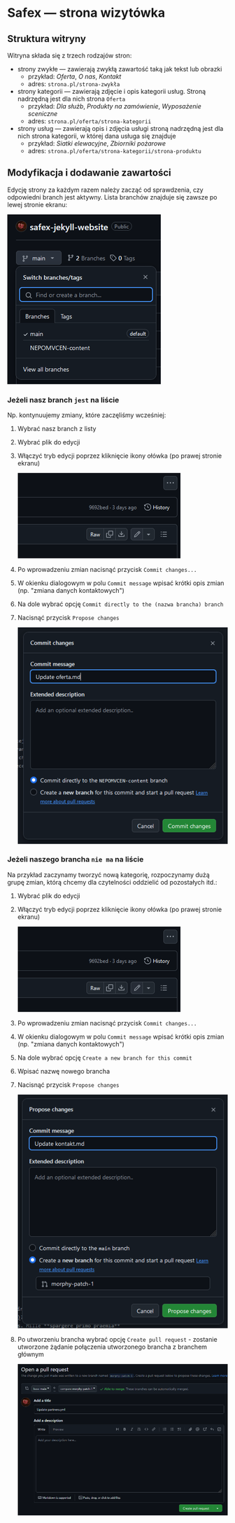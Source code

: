 # Safex — strona wizytówka

## Struktura witryny

Witryna składa się z trzech rodzajów stron:

- strony zwykłe — zawierają zwykłą zawartość taką jak tekst lub obrazki
  - przykład: _Oferta_, _O nas_, _Kontakt_
  - adres: `strona.pl/strona-zwykła`
- strony kategorii — zawierają zdjęcie i opis kategorii usług. Stroną nadrzędną
  jest dla nich strona `Oferta`
  - przykład: _Dla służb_, _Produkty na zamówienie_, _Wyposażenie sceniczne_
  - adres: `strona.pl/oferta/strona-kategorii`
- strony usług — zawierają opis i zdjęcia usługi stroną nadrzędną jest dla nich
  strona kategorii, w której dana usługa się znajduje
  - przykład: _Siatki elewacyjne_, _Zbiorniki pożarowe_
  - adres: `strona.pl/oferta/strona-kategorii/strona-produktu`

## Modyfikacja i dodawanie zawartości

Edycję strony za każdym razem należy zacząć od sprawdzenia, czy odpowiedni
branch jest aktywny. Lista branchów znajduje się zawsze po lewej stronie ekranu:

![lista branchów](readme-img-1.png)

### Jeżeli nasz branch `jest` na liście

Np. kontynuujemy zmiany, które zaczęliśmy wcześniej:

1. Wybrać nasz branch z listy
2. Wybrać plik do edycji
3. Włączyć tryb edycji poprzez kliknięcie ikony ołówka (po prawej stronie
   ekranu)

   ![tryb edycji](readme-img-2.png)

4. Po wprowadzeniu zmian nacisnąć przycisk `Commit changes...`
5. W okienku dialogowym w polu `Commit message` wpisać krótki opis zmian (np.
   "zmiana danych kontaktowych")
6. Na dole wybrać opcję `Commit directly to the (nazwa brancha) branch`
7. Nacisnąć przycisk `Propose changes`

   ![dodawanie do istniejącego brancha](readme-img-4.png)

### Jeżeli naszego brancha `nie ma` na liście

Na przykład zaczynamy tworzyć nową kategorię, rozpoczynamy dużą grupę zmian,
którą chcemy dla czytelności oddzielić od pozostałych itd.:

1. Wybrać plik do edycji
2. Włączyć tryb edycji poprzez kliknięcie ikony ołówka (po prawej stronie
   ekranu)

   ![tryb edycji](readme-img-2.png)

3. Po wprowadzeniu zmian nacisnąć przycisk `Commit changes...`
4. W okienku dialogowym w polu `Commit message` wpisać krótki opis zmian (np.
   "zmiana danych kontaktowych")
5. Na dole wybrać opcję `Create a new branch for this commit`
6. Wpisać nazwę nowego brancha
7. Nacisnąć przycisk `Propose changes`

   ![tworzenie nowego brancha](readme-img-3.png)

8. Po utworzeniu brancha wybrać opcję `Create pull request` - zostanie utworzone
   żądanie połączenia utworzonego brancha z branchem głównym

   ![tworzenie pull requesta](readme-img-5.png)
